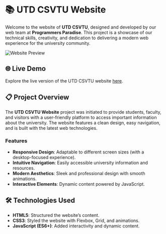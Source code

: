 # 📚 UTD CSVTU Website

Welcome to the  website of **UTD CSVTU**, designed and developed by our web team at **Programmers Paradise**. This project is a showcase of our technical skills, creativity, and dedication to delivering a modern web experience for the university community.

![Website Preview](https://your-image-link.com) <!-- Add a link to an image or GIF showcasing the website -->

## 🌐 Live Demo
Explore the live version of the UTD CSVTU website [here](https://your-live-demo-link.com).

## 📋 Project Overview

The **UTD CSVTU Website** project was initiated to provide students, faculty, and visitors with a user-friendly platform to access important information about the university. The website features a clean design, easy navigation, and is built with the latest web technologies.

### Features
- **Responsive Design**: Adaptable to different screen sizes (with a desktop-focused experience).
- **Intuitive Navigation**: Easily accessible university information and resources.
- **Modern Aesthetics**: Sleek and professional design with smooth animations.
- **Interactive Elements**: Dynamic content powered by JavaScript.

## 🛠️ Technologies Used
- **HTML5**: Structured the website’s content.
- **CSS3**: Styled the website with Flexbox, Grid, and animations.
- **JavaScript (ES6+)**: Added interactivity and dynamic content.


